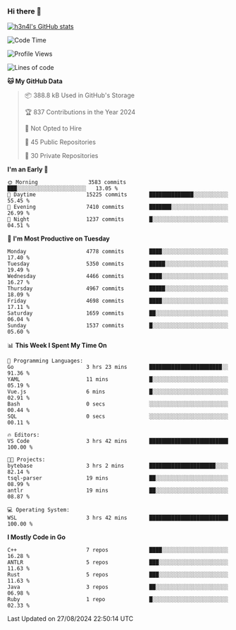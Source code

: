 ### Hi there 👋

[![h3n4l's GitHub stats](https://github-readme-stats.vercel.app/api?username=h3n4l&count_private=true&show_icons=true&theme=radical)](https://github.com/h3n4l/github-readme-stats)

<!--START_SECTION:waka-->
![Code Time](http://img.shields.io/badge/Code%20Time-1%2C911%20hrs%2034%20mins-blue)

![Profile Views](http://img.shields.io/badge/Profile%20Views-0-blue)

![Lines of code](https://img.shields.io/badge/From%20Hello%20World%20I%27ve%20Written-10.8%20million%20lines%20of%20code-blue)

**🐱 My GitHub Data** 

> 📦 388.8 kB Used in GitHub's Storage 
 > 
> 🏆 837 Contributions in the Year 2024
 > 
> 🚫 Not Opted to Hire
 > 
> 📜 45 Public Repositories 
 > 
> 🔑 30 Private Repositories 
 > 
**I'm an Early 🐤** 

```text
🌞 Morning                3583 commits        ███░░░░░░░░░░░░░░░░░░░░░░   13.05 % 
🌆 Daytime                15225 commits       ██████████████░░░░░░░░░░░   55.45 % 
🌃 Evening                7410 commits        ███████░░░░░░░░░░░░░░░░░░   26.99 % 
🌙 Night                  1237 commits        █░░░░░░░░░░░░░░░░░░░░░░░░   04.51 % 
```
📅 **I'm Most Productive on Tuesday** 

```text
Monday                   4778 commits        ████░░░░░░░░░░░░░░░░░░░░░   17.40 % 
Tuesday                  5350 commits        █████░░░░░░░░░░░░░░░░░░░░   19.49 % 
Wednesday                4466 commits        ████░░░░░░░░░░░░░░░░░░░░░   16.27 % 
Thursday                 4967 commits        █████░░░░░░░░░░░░░░░░░░░░   18.09 % 
Friday                   4698 commits        ████░░░░░░░░░░░░░░░░░░░░░   17.11 % 
Saturday                 1659 commits        ██░░░░░░░░░░░░░░░░░░░░░░░   06.04 % 
Sunday                   1537 commits        █░░░░░░░░░░░░░░░░░░░░░░░░   05.60 % 
```


📊 **This Week I Spent My Time On** 

```text
💬 Programming Languages: 
Go                       3 hrs 23 mins       ███████████████████████░░   91.36 % 
YAML                     11 mins             █░░░░░░░░░░░░░░░░░░░░░░░░   05.19 % 
Vue.js                   6 mins              █░░░░░░░░░░░░░░░░░░░░░░░░   02.91 % 
Bash                     0 secs              ░░░░░░░░░░░░░░░░░░░░░░░░░   00.44 % 
SQL                      0 secs              ░░░░░░░░░░░░░░░░░░░░░░░░░   00.11 % 

🔥 Editors: 
VS Code                  3 hrs 42 mins       █████████████████████████   100.00 % 

🐱‍💻 Projects: 
bytebase                 3 hrs 2 mins        █████████████████████░░░░   82.14 % 
tsql-parser              19 mins             ██░░░░░░░░░░░░░░░░░░░░░░░   08.99 % 
antlr                    19 mins             ██░░░░░░░░░░░░░░░░░░░░░░░   08.87 % 

💻 Operating System: 
WSL                      3 hrs 42 mins       █████████████████████████   100.00 % 
```

**I Mostly Code in Go** 

```text
C++                      7 repos             ████░░░░░░░░░░░░░░░░░░░░░   16.28 % 
ANTLR                    5 repos             ███░░░░░░░░░░░░░░░░░░░░░░   11.63 % 
Rust                     5 repos             ███░░░░░░░░░░░░░░░░░░░░░░   11.63 % 
Java                     3 repos             ██░░░░░░░░░░░░░░░░░░░░░░░   06.98 % 
Ruby                     1 repo              █░░░░░░░░░░░░░░░░░░░░░░░░   02.33 % 
```




 Last Updated on 27/08/2024 22:50:14 UTC
<!--END_SECTION:waka-->

